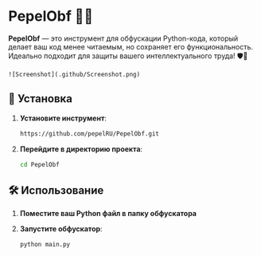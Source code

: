 # PepelObf 🐍✨

**PepelObf** — это инструмент для обфускации Python-кода, который делает ваш код менее читаемым, но сохраняет его функциональность. Идеально подходит для защиты вашего интеллектуального труда! 🛡️🔐

    ![Screenshot](.github/Screenshot.png)
    
## 🚀 Установка


1. **Установите инструмент**:
   ```bash
   https://github.com/pepelRU/PepelObf.git
   ```
2. **Перейдите в директорию проекта**:
   ```bash
   cd PepelObf
   ```

## 🛠️ Использование

1. **Поместите ваш Python файл в папку обфускатора**

2. **Запустите обфускатор**:
   ```bash
   python main.py
   ```